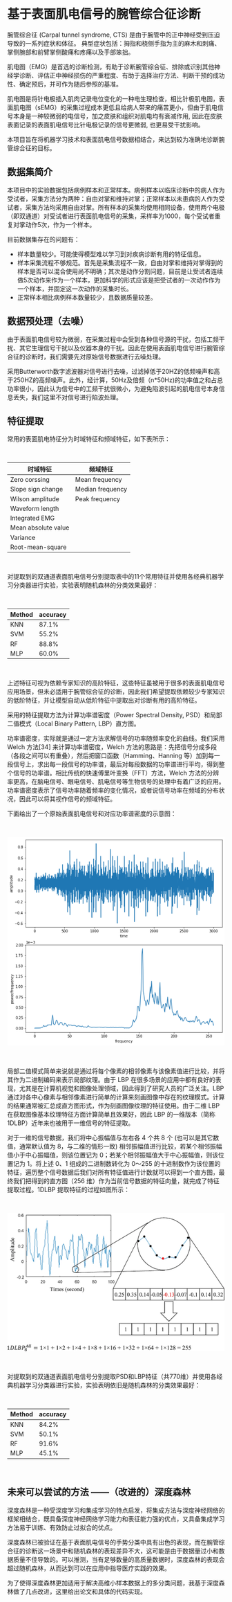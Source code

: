 基于表面肌电信号的腕管综合征诊断
===

腕管综合征 (Carpal tunnel syndrome, CTS) 是由于腕管中的正中神经受到压迫导致的一系列症状和体征。 典型症状包括：拇指和桡侧手指为主的麻木和刺痛、掌侧腕部和前臂掌侧酸痛和疼痛以及手部笨拙。

肌电图（EMG）是首选的诊断检测，有助于诊断腕管综合征、排除或识别其他神经学诊断、评估正中神经损伤的严重程度、有助于选择治疗方法、判断干预的成功性、确定预后，并可作为随后参照的基准。

肌电图是将针电极插入肌肉记录电位变化的一种电生理检查，相比针极肌电图，表面肌电图（sEMG）的采集过程成本更低且给病人带来的痛苦更小，但由于肌电信号本身是一种较微弱的电信号，加之皮肤和组织对肌电均有衰减作用, 因此在皮肤表面记录的表面肌电信号比针电极记录的信号更微弱, 也更易受干扰影响。

本项目旨在将机器学习技术和表面肌电信号数据相结合，来达到较为准确地诊断腕管综合征的目标。

## 数据集简介

本项目中的实验数据包括病例样本和正常样本。病例样本以临床诊断中的病人作为受试者，采集方法分为两种：自由对掌和维持对掌；正常样本以未患病的人作为受试者，采集方法均采用自由对掌。所有样本的采集均使用相同设备，使用两个电极（即双通道）对受试者进行表面肌电信号的采集，采样率为1000，每个受试者重复对掌动作5次，作为一个样本。

目前数据集存在的问题有：

* 样本数量较少。可能使得模型难以学习到对疾病诊断有用的特征信息。
* 样本采集流程不够规范。首先是采集流程不一致，自由对掌和维持对掌得到的样本是否可以混合使用尚不明确；其次是动作分割问题，目前是让受试者连续做5次动作来作为一个样本，更加科学的形式应该是把受试者的一次动作作为一个样本，并固定这一次动作的采集时长。
* 正常样本相比病例样本数量较少，且数据质量较差。

## 数据预处理（去噪）

由于表面肌电信号较为微弱，在采集过程中会受到各种信号源的干扰，包括工频干扰、其它生理信号干扰以及仪器本身的干扰。因此在使用表面肌电信号进行腕管综合征的诊断时，我们需要先对原始信号数据进行去噪处理。

采用Butterworth数字滤波器对信号进行去噪，过滤掉低于20HZ的低频噪声和高于250HZ的高频噪声。此外，经计算，50Hz及倍频（n*50Hz)的功率值之和占总功率很小，因此认为信号中的工频干扰很微小，为避免陷波引起的肌电信号本身信息丢失，我们这里不对信号进行陷波处理。

## 特征提取

常用的表面肌电特征分为时域特征和频域特征，如下表所示：

<br>

| 时域特征  | 频域特征 |
| ------------- | ------------- |
| Zero corssing  | Mean frequency  |
| Slope sign change  | Median frequency  |
| Wilson amplitude  | Peak frequency  |
| Waveform length  |  |
| Integrated EMG  |   |
| Mean absolute value  |  |
| Variance  |  |
| Root-mean-square  |  |

<br>

对提取到的双通道表面肌电信号分别提取表中的11个常用特征并使用各经典机器学习分类器进行实验，实验表明随机森林的分类效果最好：

<br>

| Method  | accuracy |
| ------------- | ------------- |
| KNN  | 87.1% |
| SVM  | 55.2%  |
| RF  | 88.8%  |
| MLP  | 60.0% |

<br> 

上述特征可视为依赖专家知识的高阶特征，这些特征虽被用于很多的表面肌电信号应用场景，但未必适用于腕管综合征的诊断，因此我们希望提取依赖较少专家知识的低阶特征，并让模型自动从低阶特征中提取出对诊断有用的高阶特征。

采用的特征提取方法为计算功率谱密度（Power Spectral Density, PSD）和局部二值模式（Local Binary Pattern, LBP）直方图。

功率谱密度，实际就是通过一定方法求解信号的功率随频率变化的曲线。我们采用 Welch 方法[34] 来计算功率谱密度，Welch 方法的思路是：先把信号分成多段（各段之间可以有重叠），然后把窗口函数（Hamming、Hanning 等）加到每一段信号上，求出每一段信号的功率谱，最后对每段数据的功率谱进行平均，得到整个信号的功率谱。相比传统的快速傅里叶变换（FFT）方法，Welch 方法的分辨率更高，在脑电信号、眼电信号、肌电信号等生物信号的处理中有着广泛的应用。功率谱密度表示了信号功率随着频率的变化情况，或者说信号功率在频域的分布状况，因此可以将其视作信号的频域特征。

下面给出了一个原始表面肌电信号和对应功率谱密度的示意图：

<br>

![image](https://github.com/Sidneyfad/CTS_prediction_based_on_sEMG/blob/main/images/psd.png)

<br>

局部二值模式简单来说就是通过将每个像素的相邻像素与该像素值进行比较，并将其作为二进制编码来表示局部纹理。由于 LBP 在很多场景的应用中都有良好的表现，尤其是在计算机视觉和图像处理领域，因此得到了研究人员的广泛关注。LBP 通过对各中心像素与相邻像素进行简单的计算来刻画图像中存在的纹理模式。计算的结果通常被汇总成直方图形式，作为刻画图像纹理的特征使用。由于二维 LBP 在获取图像基本纹理特征方面计算简单且效果好，因此 LBP 的一维版本（简称 1DLBP）近年来也被用于一维信号的特征提取。

对于一维的信号数据，我们将中心振幅值与左右各 4 个共 8 个 (也可以是其它数值，通常默认值为 8，与二维的情形一致) 相邻振幅值进行比较，若某个相邻振幅值小于中心振幅值，则该位置记为 0；若某个相邻振幅值大于中心振幅值，则该位置记为 1。将上述 0、1 组成的二进制数转化为 0～255 的十进制数作为该位置的特征，遍历整个信号数据后我们对所有特征值进行计数就可以得到一个直方图，最终我们把得到的直方图（256 维）作为当前信号数据的特征向量，就完成了特征提取过程。1DLBP 提取特征的过程如图所示：

<br>

![image](https://github.com/Sidneyfad/CTS_prediction_based_on_sEMG/blob/main/images/sEMG_LBP.png)

<br>

对提取到的双通道表面肌电信号分别提取PSD和LBP特征（共770维）并使用各经典机器学习分类器进行实验，实验表明依旧是随机森林的分类效果最好：

<br>

| Method  | accuracy |
| ------------- | ------------- |
| KNN  | 84.2% |
| SVM  | 50.1%  |
| RF  | 91.6%  |
| MLP  | 45.1% |

<br> 

## 未来可以尝试的方法 ——（改进的）深度森林

深度森林是一种受深度学习和集成学习的特点启发，将集成方法与深度神经网络的框架相结合，既具备深度神经网络学习能力和表征能力强的优点，又具备集成学习方法易于训练、有效防止过拟合的优点。

深度森林已被验证在基于表面肌电信号的手势分类中具有出色的表现，而在腕管综合征的诊断这一场景中和随机森林的表现差异不大，这可能是由于数据量过小和数据质量不佳导致的。可以推测，当有足够数量的高质量数据时，深度森林的表现会超过随机森林，从而达到可以在应用中指导医疗实践的效果。

为了使得深度森林更加适用于解决高维小样本数据上的多分类问题，我基于深度森林做了几点改进，这里给出论文和具体的代码实现。
